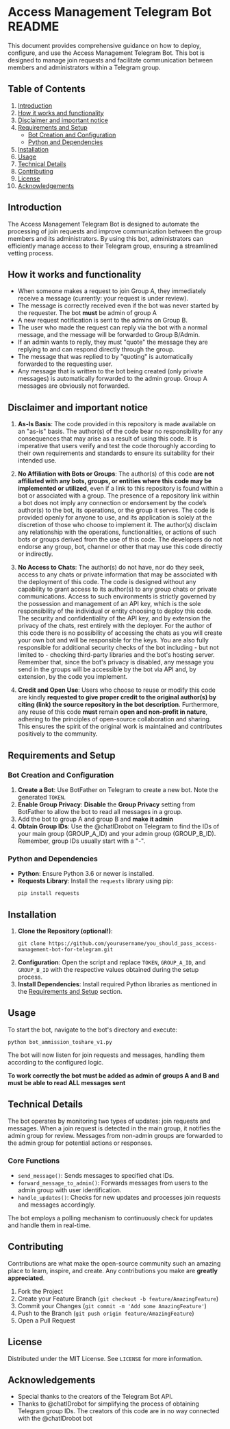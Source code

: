 
# Access Management Telegram Bot README

This document provides comprehensive guidance on how to deploy, configure, and use the Access Management Telegram Bot. This bot is designed to manage join requests and facilitate communication between members and administrators within a Telegram group.

## Table of Contents
1. [Introduction](#introduction)
2. [How it works and functionality](#How-it-works-and-functionality)
3. [Disclaimer and important notice](#Disclaimer-and-important-notice)
4. [Requirements and Setup](#requirements-and-setup)
   - [Bot Creation and Configuration](#bot-creation-and-configuration)
   - [Python and Dependencies](#python-and-dependencies)
5. [Installation](#installation)
6. [Usage](#usage)
7. [Technical Details](#technical-details)
8. [Contributing](#contributing)
9. [License](#license)
10. [Acknowledgements](#acknowledgements)

## Introduction

The Access Management Telegram Bot is designed to automate the processing of join requests and improve communication between the group members and its administrators. By using this bot, administrators can efficiently manage access to their Telegram group, ensuring a streamlined vetting process.

## How it works and functionality

- When someone makes a request to join Group A, they immediately receive a message (currently: your request is under review).
- The message is correctly received even if the bot was never started by the requester. The bot **must** be admin of group A
- A new request notification is sent to the admins on Group B.
- The user who made the request can reply via the bot with a normal message, and the message will be forwarded to Group B/Admin.
- If an admin wants to reply, they must "quote" the message they are replying to and can respond directly through the group.
- The message that was replied to by "quoting" is automatically forwarded to the requesting user.
- Any message that is written to the bot being created (only private messages) is automatically forwarded to the admin group. Group A messages are obviously not forwarded.

## Disclaimer and important notice

1. **As-Is Basis**: The code provided in this repository is made available on an "as-is" basis. The author(s) of the code bear no responsibility for any consequences that may arise as a result of using this code. It is imperative that users verify and test the code thoroughly according to their own requirements and standards to ensure its suitability for their intended use.

2. **No Affiliation with Bots or Groups**: The author(s) of this code **are not affiliated with any bots, groups, or entities where this code may be implemented or utilized**, even if a link to this repository is found within a bot or associated with a group. The presence of a repository link within a bot does not imply any connection or endorsement by the code’s author(s) to the bot, its operations, or the group it serves. The code is provided openly for anyone to use, and its application is solely at the discretion of those who choose to implement it. The author(s) disclaim any relationship with the operations, functionalities, or actions of such bots or groups derived from the use of this code. The developers do not endorse any group, bot, channel or other that may use this code directly or indirectly.

3. **No Access to Chats**: The author(s) do not have, nor do they seek, access to any chats or private information that may be associated with the deployment of this code. The code is designed without any capability to grant access to its author(s) to any group chats or private communications. Access to such environments is strictly governed by the possession and management of an API key, which is the sole responsibility of the individual or entity choosing to deploy this code. The security and confidentiality of the API key, and by extension the privacy of the chats, rest entirely with the deployer.
For the author of this code there is no possibility of accessing the chats as you will create your own bot and will be responsible for the keys. You are also fully responsible for additional security checks of the bot including - but not limited to - checking third-party libraries and the bot's hosting server.
Remember that, since the bot's privacy is disabled, any message you send in the groups will be accessible by the bot via API and, by extension, by the code you implement.

5. **Credit and Open Use**: Users who choose to reuse or modify this code are kindly **requested to give proper credit to the original author(s) by citing (link) the source repository in the bot description**. Furthermore, any reuse of this code **must** remain **open and non-profit in nature**, 
adhering to the principles of open-source collaboration and sharing. This ensures the spirit of the original work is maintained and contributes positively to the community.


## Requirements and Setup

### Bot Creation and Configuration
1. **Create a Bot**: Use BotFather on Telegram to create a new bot. Note the generated `TOKEN`.
2. **Enable Group Privacy**: **Disable** the **Group Privacy** setting from BotFather to allow the bot to read all messages in a group.
3. Add the bot to group A and group B and **make it admin**
4. **Obtain Group IDs**: Use the @chatIDrobot on Telegram to find the IDs of your main group (GROUP_A_ID) and your admin group (GROUP_B_ID). Remember, group IDs usually start with a "-".

### Python and Dependencies
- **Python**: Ensure Python 3.6 or newer is installed.
- **Requests Library**: Install the `requests` library using pip:
  ```
  pip install requests
  ```

## Installation

1. **Clone the Repository (optional!)**: 
   ```
   git clone https://github.com/yourusername/you_should_pass_access-management-bot-for-telegram.git
   ```
2. **Configuration**: Open the script and replace `TOKEN`, `GROUP_A_ID`, and `GROUP_B_ID` with the respective values obtained during the setup process.
3. **Install Dependencies**: Install required Python libraries as mentioned in the [Requirements and Setup](#requirements-and-setup) section.

## Usage

To start the bot, navigate to the bot's directory and execute:
```
python bot_ammission_toshare_v1.py
```
The bot will now listen for join requests and messages, handling them according to the configured logic.

**To work correctly the bot must be added as admin of groups A and B and must be able to read ALL messages sent**

## Technical Details

The bot operates by monitoring two types of updates: join requests and messages. When a join request is detected in the main group, it notifies the admin group for review. Messages from non-admin groups are forwarded to the admin group for potential actions or responses.

### Core Functions
- `send_message()`: Sends messages to specified chat IDs.
- `forward_message_to_admin()`: Forwards messages from users to the admin group with user identification.
- `handle_updates()`: Checks for new updates and processes join requests and messages accordingly.

The bot employs a polling mechanism to continuously check for updates and handle them in real-time.

## Contributing

Contributions are what make the open-source community such an amazing place to learn, inspire, and create. Any contributions you make are **greatly appreciated**.

1. Fork the Project
2. Create your Feature Branch (`git checkout -b feature/AmazingFeature`)
3. Commit your Changes (`git commit -m 'Add some AmazingFeature'`)
4. Push to the Branch (`git push origin feature/AmazingFeature`)
5. Open a Pull Request

## License

Distributed under the MIT License. See `LICENSE` for more information.

## Acknowledgements

- Special thanks to the creators of the Telegram Bot API.
- Thanks to @chatIDrobot for simplifying the process of obtaining Telegram group IDs. The creators of this code are in no way connected with the @chatIDrobot bot
